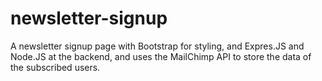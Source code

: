 # newsletter-signup
A newsletter signup page with Bootstrap for styling, and Expres.JS and Node.JS at the backend, and uses the MailChimp API to store the data of the subscribed users.

